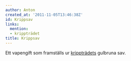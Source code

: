 ```yaml
---
author: Anton
created_at: '2011-11-05T13:46:38Z'
id: Krippsav
links:
  mention:
  - krippträdet
title: Krippsav
---
```


Ett vapengift som framställs ur [krippträdets] gulbruna sav.

  [krippträdets]: krippträdet
